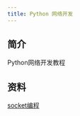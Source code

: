 ```yaml
---
title: Python 网络开发
---
```


## 简介

Python网络开发教程

## 资料

[socket编程](https://www.cnblogs.com/linhaifeng/articles/6129246.html)




